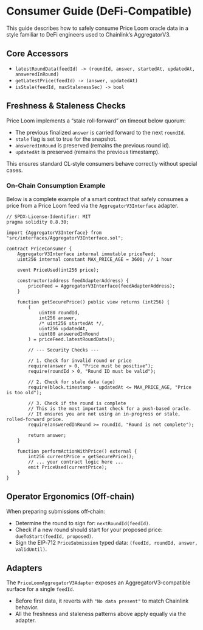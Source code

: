 # Consumer Guide (DeFi-Compatible)

This guide describes how to safely consume Price Loom oracle data in a style familiar to DeFi engineers used to Chainlink’s AggregatorV3.

## Core Accessors
- `latestRoundData(feedId) -> (roundId, answer, startedAt, updatedAt, answeredInRound)`
- `getLatestPrice(feedId) -> (answer, updatedAt)`
- `isStale(feedId, maxStalenessSec) -> bool`

## Freshness & Staleness Checks
Price Loom implements a “stale roll‑forward” on timeout below quorum:
- The previous finalized `answer` is carried forward to the next `roundId`.
- `stale` flag is set to true for the snapshot.
- `answeredInRound` is preserved (remains the previous round id).
- `updatedAt` is preserved (remains the previous timestamp).

This ensures standard CL‑style consumers behave correctly without special cases.

### On-Chain Consumption Example

Below is a complete example of a smart contract that safely consumes a price from a Price Loom feed via the `AggregatorV3Interface` adapter.

```solidity
// SPDX-License-Identifier: MIT
pragma solidity 0.8.30;

import {AggregatorV3Interface} from "src/interfaces/AggregatorV3Interface.sol";

contract PriceConsumer {
    AggregatorV3Interface internal immutable priceFeed;
    uint256 internal constant MAX_PRICE_AGE = 3600; // 1 hour

    event PriceUsed(int256 price);

    constructor(address feedAdapterAddress) {
        priceFeed = AggregatorV3Interface(feedAdapterAddress);
    }

    function getSecurePrice() public view returns (int256) {
        (
            uint80 roundId,
            int256 answer,
            /* uint256 startedAt */,
            uint256 updatedAt,
            uint80 answeredInRound
        ) = priceFeed.latestRoundData();

        // --- Security Checks ---

        // 1. Check for invalid round or price
        require(answer > 0, "Price must be positive");
        require(roundId > 0, "Round ID must be valid");

        // 2. Check for stale data (age)
        require(block.timestamp - updatedAt <= MAX_PRICE_AGE, "Price is too old");

        // 3. Check if the round is complete
        // This is the most important check for a push-based oracle.
        // It ensures you are not using an in-progress or stale, rolled-forward price.
        require(answeredInRound >= roundId, "Round is not complete");

        return answer;
    }

    function performActionWithPrice() external {
        int256 currentPrice = getSecurePrice();
        // ... your contract logic here ...
        emit PriceUsed(currentPrice);
    }
}
```

## Operator Ergonomics (Off‑chain)
When preparing submissions off‑chain:
- Determine the round to sign for: `nextRoundId(feedId)`.
- Check if a new round should start for your proposed price: `dueToStart(feedId, proposed)`.
- Sign the EIP‑712 `PriceSubmission` typed data: `(feedId, roundId, answer, validUntil)`.

## Adapters
The `PriceLoomAggregatorV3Adapter` exposes an AggregatorV3‑compatible surface for a single `feedId`.
- Before first data, it reverts with `"No data present"` to match Chainlink behavior.
- All the freshness and staleness patterns above apply equally via the adapter.

